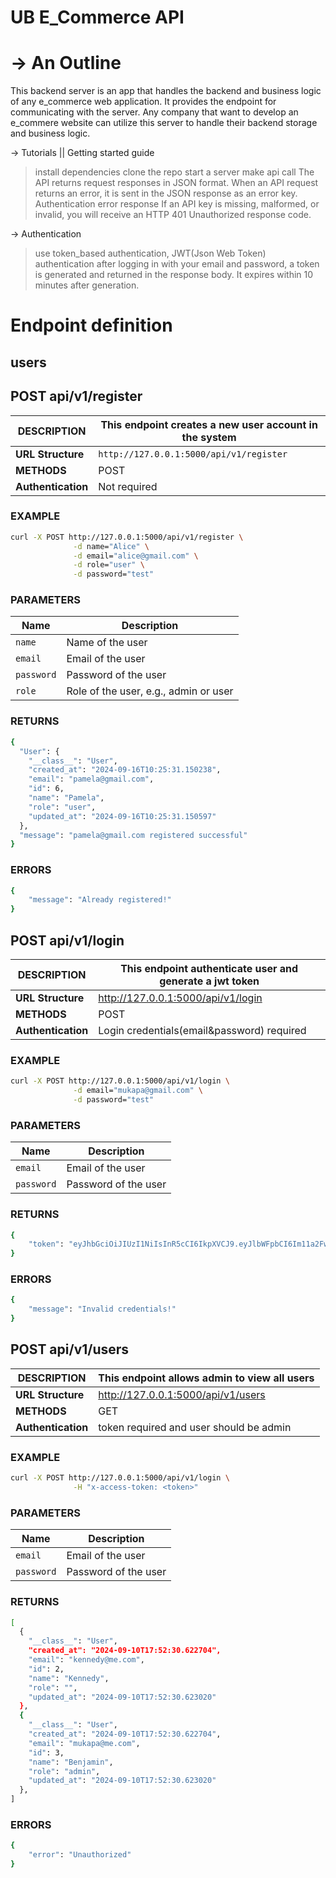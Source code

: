 UB E_Commerce API
=================
-> An Outline
  ===========
  This backend server is an app that handles the backend and business logic of any e_commerce web application. It provides the endpoint for communicating with the server. Any company that want to develop an e_commere website can utilize this server to handle their backend storage and business logic.

-> Tutorials || Getting started guide
  > install dependencies
  > clone the repo
  > start a server
  > make api call
  > The API returns request responses in JSON format. When an API request returns an error, it is sent in the JSON response as an error key.
  > Authentication error response
      If an API key is missing, malformed, or invalid, you will receive an HTTP 401 Unauthorized response code.


-> Authentication
  > use token_based authentication, JWT(Json Web Token) authentication
  > after logging in with your email and password, a token is generated and returned in the response body. It expires within 10 minutes after generation.

  Endpoint definition
  ===================
  users
  -----
  POST api/v1/register
  --------------------
| **DESCRIPTION**    | This endpoint creates a new user account in the system |
|--------------------|--------------------------------------------------------|
| **URL Structure**   | `http://127.0.0.1:5000/api/v1/register`               |
| **METHODS**         | POST                                                  |
| **Authentication**  | Not required                                           |

### EXAMPLE  

```bash
curl -X POST http://127.0.0.1:5000/api/v1/register \
              -d name="Alice" \
              -d email="alice@gmail.com" \
              -d role="user" \
              -d password="test"
```
### PARAMETERS
| **Name**     | **Description**                       |
|--------------|---------------------------------------|
| `name`       | Name of the user                      |
| `email`      | Email of the user                     |
| `password`   | Password of the user                  |
| `role`       | Role of the user, e.g., admin or user |

### RETURNS

```bash
{
  "User": {
    "__class__": "User",
    "created_at": "2024-09-16T10:25:31.150238",
    "email": "pamela@gmail.com",
    "id": 6,
    "name": "Pamela",
    "role": "user",
    "updated_at": "2024-09-16T10:25:31.150597"
  },
  "message": "pamela@gmail.com registered successful"
}
```
### ERRORS

```bash
{
    "message": "Already registered!" 
}
```

  POST api/v1/login
  --------------------
| **DESCRIPTION**    | This endpoint authenticate user and generate a jwt token |
|--------------------|--------------------------------------------------------|
| **URL Structure**   | http://127.0.0.1:5000/api/v1/login                    |
| **METHODS**         | POST                                                  |
| **Authentication**  | Login credentials(email&password) required            |

### EXAMPLE  

```bash
curl -X POST http://127.0.0.1:5000/api/v1/login \
              -d email="mukapa@gmail.com" \
              -d password="test"
```
### PARAMETERS
| **Name**     | **Description**                       |
|--------------|---------------------------------------|
| `email`      | Email of the user                     |
| `password`   | Password of the user                  |

### RETURNS

```bash
{
    "token": "eyJhbGciOiJIUzI1NiIsInR5cCI6IkpXVCJ9.eyJlbWFpbCI6Im11a2FwYUBtZS5jb20iLCJuYW1lIjoiQmVuamFtaW4iLCJleHAiOjE3MjY0ODY0ODB9.R-yTyiRn0F9KscOneqzP_V8xr-iwpw3l4OjT7cs5ibY"
}
```
### ERRORS

```bash
{
    "message": "Invalid credentials!"
}
```

  POST api/v1/users
  --------------------
| **DESCRIPTION**    | This endpoint allows admin to view all users           |
|--------------------|--------------------------------------------------------|
| **URL Structure**   | http://127.0.0.1:5000/api/v1/users                    |
| **METHODS**         | GET                                                   |
| **Authentication**  | token required and user should be admin               |

### EXAMPLE  

```bash
curl -X POST http://127.0.0.1:5000/api/v1/login \
              -H "x-access-token: <token>"
```
### PARAMETERS
| **Name**     | **Description**                       |
|--------------|---------------------------------------|
| `email`      | Email of the user                     |
| `password`   | Password of the user                  |

### RETURNS

```bash
[
  {
    "__class__": "User",
    "created_at": "2024-09-10T17:52:30.622704",
    "email": "kennedy@me.com",
    "id": 2,
    "name": "Kennedy",
    "role": "",
    "updated_at": "2024-09-10T17:52:30.623020"
  },
  {
    "__class__": "User",
    "created_at": "2024-09-10T17:52:30.622704",
    "email": "mukapa@me.com",
    "id": 3,
    "name": "Benjamin",
    "role": "admin",
    "updated_at": "2024-09-10T17:52:30.623020"
  },
]
```
### ERRORS

```bash
{
    "error": "Unauthorized"
}
```